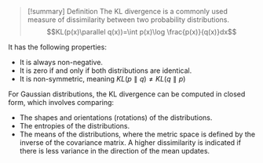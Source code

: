 > [!summary] Definition
The KL divergence is a commonly used measure of dissimilarity between two probability distributions.
>  $$KL(p(x)\parallel q(x))=\int p(x)\log \frac{p(x)}{q(x)}dx$$

It has the following properties:
- It is always non-negative.
- It is zero if and only if both distributions are identical.
- It is non-symmetric, meaning $KL(p \parallel q) \neq KL(q \parallel p)$ 

For Gaussian distributions, the KL divergence can be computed in closed form, which involves comparing:
- The shapes and orientations (rotations) of the distributions.
- The entropies of the distributions.
- The means of the distributions, where the metric space is defined by the inverse of the covariance matrix. A higher dissimilarity is indicated if there is less variance in the direction of the mean updates.